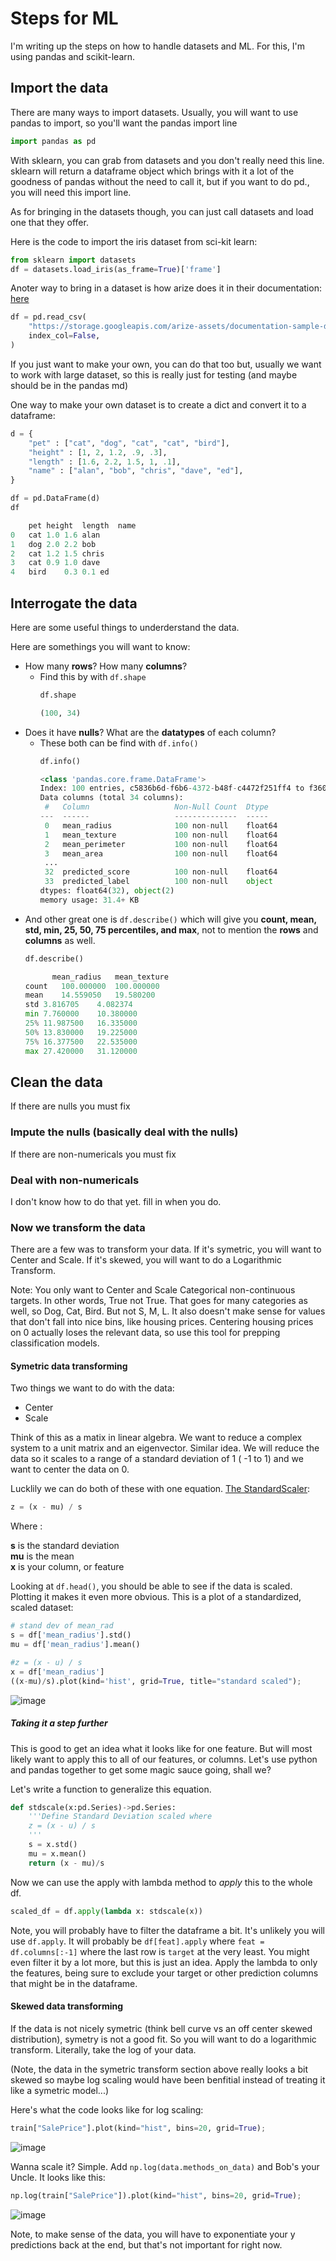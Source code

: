 # Steps for ML
I'm writing up the steps on how to handle datasets and ML.  For this, I'm using pandas and scikit-learn.

## Import the data
There are many ways to import datasets. Usually, you will want to use pandas to import, so you'll want the pandas import line
```python
import pandas as pd
```

With sklearn, you can grab from datasets and you don't really need this line.  sklearn will return a dataframe object which brings with it a lot of the goodness of pandas without the need to call it, but if you want to do pd.<anything>, you will need this import line.  

As for bringing in the datasets though, you can just call datasets and load one that they offer.  

Here is the code to import the iris dataset from sci-kit learn:

```python
from sklearn import datasets
df = datasets.load_iris(as_frame=True)['frame']
```

Anoter way to bring in a dataset is how arize does it in their documentation:
[here](https://colab.research.google.com/github/Arize-ai/tutorials_python/blob/main/Arize_Tutorials/Data_Ingestion/Binary_Classification/binary_classification_metrics_only_batch_ingestion_tutorial.ipynb)

```python
df = pd.read_csv(
    "https://storage.googleapis.com/arize-assets/documentation-sample-data/data-ingestion/binary-classification-assets/binary_classification_data.csv?raw=true",
    index_col=False,
)
```

If you just want to make your own, you can do that too but, usually we want to work with large dataset, so this is really just for testing (and maybe should be in the pandas md)

One way to make your own dataset is to create a dict and convert it to a dataframe:
```python
d = {
    "pet" : ["cat", "dog", "cat", "cat", "bird"],
    "height" : [1, 2, 1.2, .9, .3],
    "length" : [1.6, 2.2, 1.5, 1, .1],
    "name" : ["alan", "bob", "chris", "dave", "ed"],
}

df = pd.DataFrame(d)
df

	pet	height	length	name
0	cat	1.0	1.6	alan
1	dog	2.0	2.2	bob
2	cat	1.2	1.5	chris
3	cat	0.9	1.0	dave
4	bird	0.3	0.1	ed
```
## Interrogate the data

Here are some useful things to underderstand the data.

Here are somethings you will want to know:
- How many **rows**? How many **columns**?
  - Find this by with `df.shape`
    ```python
    df.shape
    
    (100, 34)
    ```
- Does it have **nulls**? What are the **datatypes** of each column?
  - These both can be find with `df.info()`
    ```python
    df.info()
    
    <class 'pandas.core.frame.DataFrame'>
    Index: 100 entries, c5836b6d-f6b6-4372-b48f-c4472f251ff4 to f3601833-86d1-4a32-9c8b-76b1d6bdc98b
    Data columns (total 34 columns):
     #   Column                   Non-Null Count  Dtype  
    ---  ------                   --------------  -----  
     0   mean_radius              100 non-null    float64
     1   mean_texture             100 non-null    float64
     2   mean_perimeter           100 non-null    float64
     3   mean_area                100 non-null    float64
     ...
     32  predicted_score          100 non-null    float64
     33  predicted_label          100 non-null    object 
    dtypes: float64(32), object(2)
    memory usage: 31.4+ KB
    ```
- And other great one is `df.describe()` which will give you **count, mean, std, min, 25, 50, 75 percentiles, and max**, not to mention the **rows** and **columns** as well.
    ```python
    df.describe()
    
          mean_radius	mean_texture
    count	100.000000	100.000000
    mean	14.559050	19.580200
    std	3.816705	4.082374
    min	7.760000	10.380000
    25%	11.987500	16.335000
    50%	13.830000	19.225000
    75%	16.377500	22.535000
    max	27.420000	31.120000
    ```
## Clean the data
If there are nulls you must fix

### Impute the nulls (basically deal with the nulls)
If there are non-numericals you must fix

### Deal with non-numericals
I don't know how to do that yet. fill in when you do.

### Now we transform the data
There are a few was to transform your data.  If it's symetric, you will want to Center and Scale.  If it's skewed, you will want to do a Logarithmic Transform.

Note: You only want to Center and Scale Categorical non-continuous targets.  In other words, True not True. That goes for many categories as well, so Dog, Cat, Bird.  But not S, M, L.  It also doesn't make sense for values that don't fall into nice bins, like housing prices.  Centering housing prices on 0 actually loses the relevant data, so use this tool for prepping classification models.

#### Symetric data transforming
Two things we want to do with the data:
- Center
- Scale

Think of this as a matix in linear algebra.  We want to reduce a complex system to a unit matrix and an eigenvector.
Similar idea.  We will reduce the data so it scales to a range of a standard deviation of 1 ( -1 to 1) and we want to center the data on 0.

Lucklily we can do both of these with one equation. [The StandardScaler](https://scikit-learn.org/stable/modules/generated/sklearn.preprocessing.StandardScaler.html#sklearn.preprocessing.StandardScaler):
```python
z = (x - mu) / s
```
Where :

**s** is the standard deviation  
**mu** is the mean  
**x** is your column, or feature

Looking at `df.head()`, you should be able to see if the data is scaled.  Plotting it makes it even more obvious. This is a plot of a standardized, scaled dataset:
```python
# stand dev of mean_rad
s = df['mean_radius'].std()
mu = df['mean_radius'].mean()

#z = (x - u) / s
x = df['mean_radius']
((x-mu)/s).plot(kind='hist', grid=True, title="standard scaled");
```
![image](https://github.com/slkasper/learning/assets/17681521/4f9e1cf9-d29c-4c57-bb2a-feea41499aca)

##### Taking it a step further
This is good to get an idea what it looks like for one feature.  But will most likely want to apply this to all of our features, or columns.  Let's use python and pandas together to get some magic sauce going, shall we?

Let's write a function to generalize this equation.
```python
def stdscale(x:pd.Series)->pd.Series:
    '''Define Standard Deviation scaled where
    z = (x - u) / s
    '''
    s = x.std()
    mu = x.mean()
    return (x - mu)/s
```
Now we can use the apply with lambda method to _apply_ this to the whole df.
```python
scaled_df = df.apply(lambda x: stdscale(x))
```
Note, you will probably have to filter the dataframe a bit. It's unlikely you will use `df.apply`. It will probably be `df[feat].apply` where `feat = df.columns[:-1]` where the last row is `target` at the very least.  You might even filter it by a lot more, but this is just an idea.  Apply the lambda to only the features, being sure to exclude your target or other prediction columns that might be in the dataframe.

#### Skewed data transforming
If the data is not nicely symetric (think bell curve vs an off center skewed distribution), symetry is not a good fit.  So you will want to do a logarithmic transform.  Literally, take the log of your data.

(Note, the data in the symetric transform section above really looks a bit skewed so maybe log scaling would have been benfitial instead of treating it like a symetric model...)

Here's what the code looks like for log scaling:
```python
train["SalePrice"].plot(kind="hist", bins=20, grid=True);
```
![image](https://github.com/slkasper/learning/assets/17681521/cacd407c-411e-44a2-8212-9e71a68a00a7)

Wanna scale it?  Simple. Add `np.log(data.methods_on_data)` and Bob's your Uncle.  It looks like this:
```python
np.log(train["SalePrice"]).plot(kind="hist", bins=20, grid=True);
```
![image](https://github.com/slkasper/learning/assets/17681521/26835ca0-6d61-4720-999d-2b9e8a7dd4f6)




Note, to make sense of the data, you will have to exponentiate your y predictions back at the end, but that's not important for right now.
